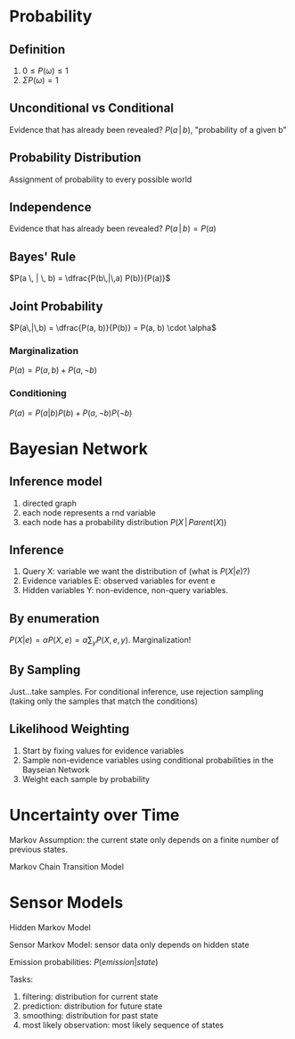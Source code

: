 # Probability
## Definition
1. $0 \leq P(\omega) \leq 1$
2. $\Sigma P(\omega) = 1$

## Unconditional vs Conditional
Evidence that has already been revealed?
$P(a\,|\,b),$ "probability of a given b"

## Probability Distribution
Assignment of probability to every possible world

## Independence
Evidence that has already been revealed?
$P(a\,|\,b) = P (a)$

## Bayes' Rule
$P(a \, | \, b) = \dfrac{P(b\,|\,a) P(b)}{P(a)}$

## Joint Probability
$P(a\,|\,b) = \dfrac{P(a, b)}{P(b)} = P(a, b) \cdot \alpha$
### Marginalization
$P(a) = P(a, b) + P(a, \neg b)$
### Conditioning
$P(a) = P(a | b) P(b) + P(a, \neg b) P(\neg b)$

# Bayesian Network
## Inference model
1. directed graph
2. each node represents a rnd variable
3. each node has a probability distribution $P(X \,|\, Parent(X))$

## Inference
1. Query X: variable we want the distribution of (what is $P(X|e)?$)
2. Evidence variables E: observed variables for event e
3. Hidden variables Y: non-evidence, non-query variables.

## By enumeration
$P(X|e) = \alpha P(X, e) = \alpha \sum_y P(X, e, y).$
Marginalization!

## By Sampling
Just...take samples. For conditional inference, use rejection sampling (taking only the samples that match the conditions)

## Likelihood Weighting
1. Start by fixing values for evidence variables
2. Sample non-evidence variables using conditional probabilities in the Bayseian Network
3. Weight each sample by probability

# Uncertainty over Time
Markov Assumption: the current state only depends on a finite number of previous states.

Markov Chain
Transition Model

# Sensor Models
Hidden Markov Model

Sensor Markov Model: sensor data only depends on hidden state

Emission probabilities: $P(emission | state)$

Tasks:
1. filtering: distribution for current state
2. prediction: distribution for future state
3. smoothing: distribution for past state
4. most likely observation: most likely sequence of states